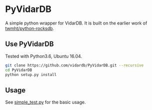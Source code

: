 # PyVidarDB

A simple python wrapper for VidarDB. It is built on the earlier work
of [twmht/python-rocksdb](https://github.com/twmht/python-rocksdb/tree/pybind11).

## Use PyVidarDB

Tested with Python3.6, Ubuntu 16.04.

```bash
git clone https://github.com/vidardb/PyVidarDB.git --recursive
cd PyVidarDB
python setup.py install
```

## Usage

See [simple_test.py](examples/simple_test.py) for the basic usage.
